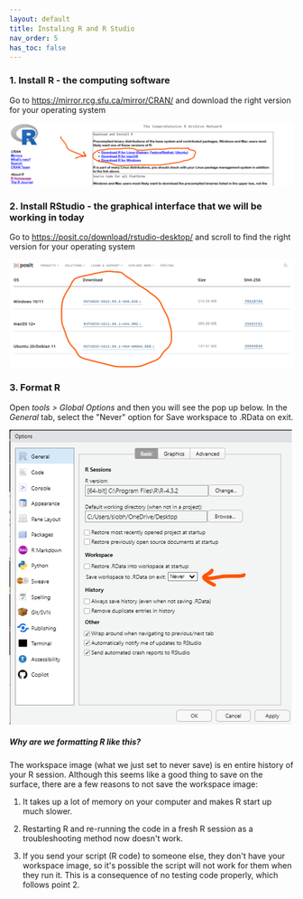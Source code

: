 ```yaml
---
layout: default
title: Instaling R and R Studio
nav_order: 5
has_toc: false
---
```


### 1. Install R - the computing software

Go to <https://mirror.rcg.sfu.ca/mirror/CRAN/> and download the right version for your operating system

![](images/installR.png)

### 2. Install RStudio - the graphical interface that we will be working in today

Go to <https://posit.co/download/rstudio-desktop/> and scroll to find the right version for your operating system

![](images/install_RStudio.png)

### 3. Format R

Open *tools \> Global Options* and then you will see the pop up below. In the *General* tab, select the "Never" option for Save workspace to .RData on exit.

![](images/never_save.png)

##### Why are we formatting R like this?

The workspace image (what we just set to never save) is en entire history of your R session. Although this seems like a good thing to save on the surface, there are a few reasons to not save the workspace image:

1.  It takes up a lot of memory on your computer and makes R start up much slower.

2.  Restarting R and re-running the code in a fresh R session as a troubleshooting method now doesn't work.

3.  If you send your script (R code) to someone else, they don't have your workspace image, so it's possible the script will not work for them when they run it. This is a consequence of no testing code properly, which follows point 2.
